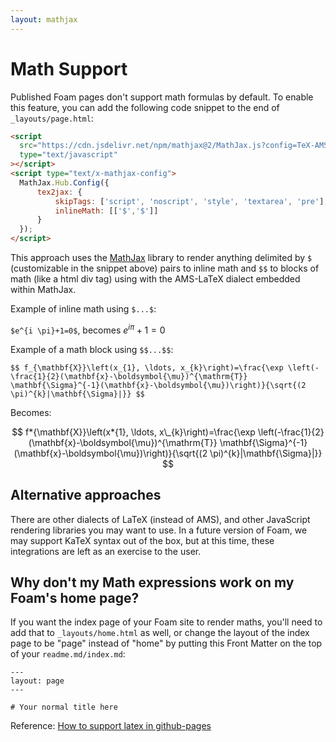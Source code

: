 ```yaml
---
layout: mathjax
---
```


# Math Support

Published Foam pages don't support math formulas by default. To enable this feature, you can add the following code snippet to the end of `_layouts/page.html`:

```html
<script
  src="https://cdn.jsdelivr.net/npm/mathjax@2/MathJax.js?config=TeX-AMS-MML_HTMLorMML"
  type="text/javascript"
></script>
<script type="text/x-mathjax-config">
  MathJax.Hub.Config({
      tex2jax: {
          skipTags: ['script', 'noscript', 'style', 'textarea', 'pre'],
          inlineMath: [['$','$']]
      }
  });
</script>
```

This approach uses the [MathJax](https://www.mathjax.org/) library to render anything delimited by `$` (customizable in the snippet above) pairs to inline math and `$$` to blocks of math (like a html div tag) using with the AMS-LaTeX dialect embedded within MathJax.

Example of inline math using `$...$`:

`$e^{i \pi}+1=0$`, becomes $e^{i \pi}+1=0$

Example of a math block using `$$...$$`:

`$$ f_{\mathbf{X}}\left(x_{1}, \ldots, x_{k}\right)=\frac{\exp \left(-\frac{1}{2}(\mathbf{x}-\boldsymbol{\mu})^{\mathrm{T}} \mathbf{\Sigma}^{-1}(\mathbf{x}-\boldsymbol{\mu})\right)}{\sqrt{(2 \pi)^{k}|\mathbf{\Sigma}|}} $$`

Becomes:

$$ f*{\mathbf{X}}\left(x*{1}, \ldots, x\_{k}\right)=\frac{\exp \left(-\frac{1}{2}(\mathbf{x}-\boldsymbol{\mu})^{\mathrm{T}} \mathbf{\Sigma}^{-1}(\mathbf{x}-\boldsymbol{\mu})\right)}{\sqrt{(2 \pi)^{k}|\mathbf{\Sigma}|}} $$

## Alternative approaches

There are other dialects of LaTeX (instead of AMS), and other JavaScript rendering libraries you may want to use. In a future version of Foam, we may support KaTeX syntax out of the box, but at this time, these integrations are left as an exercise to the user.

## Why don't my Math expressions work on my Foam's home page?

If you want the index page of your Foam site to render maths, you'll need to add that to `_layouts/home.html` as well, or change the layout of the index page to be "page" instead of "home" by putting this Front Matter on the top of your `readme.md/index.md`:

```
---
layout: page
---

# Your normal title here
```

Reference: [How to support latex in github-pages](https://stackoverflow.com/questions/26275645/how-to-support-latex-in-github-pages)
